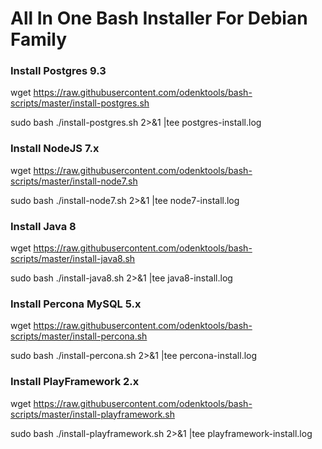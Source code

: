 # All In One Bash Installer For Debian Family

### Install Postgres 9.3

wget https://raw.githubusercontent.com/odenktools/bash-scripts/master/install-postgres.sh

sudo bash ./install-postgres.sh 2>&1 |tee postgres-install.log

### Install NodeJS 7.x

wget https://raw.githubusercontent.com/odenktools/bash-scripts/master/install-node7.sh

sudo bash ./install-node7.sh 2>&1 |tee node7-install.log

### Install Java 8

wget https://raw.githubusercontent.com/odenktools/bash-scripts/master/install-java8.sh

sudo bash ./install-java8.sh 2>&1 |tee java8-install.log

### Install Percona MySQL 5.x

wget https://raw.githubusercontent.com/odenktools/bash-scripts/master/install-percona.sh

sudo bash ./install-percona.sh 2>&1 |tee percona-install.log

### Install PlayFramework 2.x

wget https://raw.githubusercontent.com/odenktools/bash-scripts/master/install-playframework.sh

sudo bash ./install-playframework.sh 2>&1 |tee playframework-install.log
